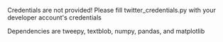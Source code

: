 Credentials are not provided! Please fill twitter_credentials.py with your developer account's credentials

Dependencies are tweepy, textblob, numpy, pandas, and matplotlib
